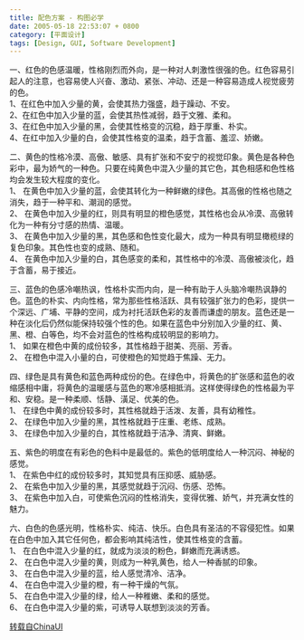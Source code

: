 ```yaml
---
title: 配色方案 - 构图必学
date: 2005-05-18 22:53:07 + 0800
category: [平面设计]
tags: [Design, GUI, Software Development]
---
```


一、红色的色感温暖，性格刚烈而外向，是一种对人刺激性很强的色。红色容易引起人的注意，也容易使人兴奋、激动、紧张、冲动、还是一种容易造成人视觉疲劳的色。  
1、在红色中加入少量的黄，会使其热力强盛，趋于躁动、不安。  
2、在红色中加入少量的蓝，会使其热性减弱，趋于文雅、柔和。  
3、在红色中加入少量的黑，会使其性格变的沉稳，趋于厚重、朴实。  
4、在红中加入少量的白，会使其性格变的温柔，趋于含蓄、羞涩、娇嫩。  

二、黄色的性格冷漠、高傲、敏感、具有扩张和不安宁的视觉印象。黄色是各种色彩中，最为娇气的一种色。只要在纯黄色中混入少量的其它色，其色相感和色性格均会发生较大程度的变化。  
1、 在黄色中加入少量的蓝，会使其转化为一种鲜嫩的绿色。其高傲的性格也随之消失，趋于一种平和、潮润的感觉。  
2、 在黄色中加入少量的红，则具有明显的橙色感觉，其性格也会从冷漠、高傲转化为一种有分寸感的热情、温暖。  
3、 在黄色中加入少量的黑，其色感和色性变化最大，成为一种具有明显橄榄绿的复色印象。其色性也变的成熟、随和。  
4、 在黄色中加入少量的白，其色感变的柔和，其性格中的冷漠、高傲被淡化，趋于含蓄，易于接近。  

三、蓝色的色感冷嘲热讽，性格朴实而内向，是一种有助于人头脑冷嘲热讽静的色。蓝色的朴实、内向性格，常为那些性格活跃、具有较强扩张力的色彩，提供一个深远、广埔、平静的空间，成为衬托活跃色彩的友善而谦虚的朋友。蓝色还是一种在淡化后仍然似能保持较强个性的色。如果在蓝色中分别加入少量的红、黄、黑、橙、白等色，均不会对蓝色的性格构成较明显的影响力。  
1、 如果在橙色中黄的成份较多，其性格趋于甜美、亮丽、芳香。  
2、 在橙色中混入小量的白，可使橙色的知觉趋于焦躁、无力。  

四、绿色是具有黄色和蓝色两种成份的色。在绿色中，将黄色的扩张感和蓝色的收缩感相中庸，将黄色的温暖感与蓝色的寒冷感相抵消。这样使得绿色的性格最为平和、安稳。是一种柔顺、恬静、潢足、优美的色。  
1、 在绿色中黄的成份较多时，其性格就趋于活泼、友善，具有幼稚性。  
2、 在绿色中加入少量的黑，其性格就趋于庄重、老练、成熟。  
3、 在绿色中加入少量的白，其性格就趋于洁净、清爽、鲜嫩。  

五、紫色的明度在有彩色的色料中是最低的。紫色的低明度给人一种沉闷、神秘的感觉。  
1、 在紫色中红的成份较多时，其知觉具有压抑感、威胁感。  
2、 在紫色中加入少量的黑，其感觉就趋于沉闷、伤感、恐怖。  
3、 在紫色中加入白，可使紫色沉闷的性格消失，变得优雅、娇气，并充满女性的魅力。  

六、白色的色感光明，性格朴实、纯洁、快乐。白色具有圣洁的不容侵犯性。如果在白色中加入其它任何色，都会影响其纯洁性，使其性格变的含蓄。  
1、 在白色中混入少量的红，就成为淡淡的粉色，鲜嫩而充满诱惑。  
2、 在白色中混入少量的黄，则成为一种乳黄色，给人一种香腻的印象。  
3、 在白色中混入少量的蓝，给人感觉清冷、洁净。  
4、 在白色中混入少量的橙，有一种干燥的气氛。  
5、 在白色中混入少量的绿，给人一种稚嫩、柔和的感觉。  
6、 在白色中混入少量的紫，可诱导人联想到淡淡的芳香。  

[转载自ChinaUI](http://chinaui.com/text/t1.asp?id=821)

